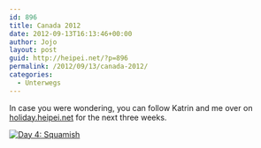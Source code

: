 ```yaml
---
id: 896
title: Canada 2012
date: 2012-09-13T16:13:46+00:00
author: Jojo
layout: post
guid: http://heipei.net/?p=896
permalink: /2012/09/13/canada-2012/
categories:
  - Unterwegs
---
```

In case you were wondering, you can follow Katrin and me over on [holiday.heipei.net](http://holiday.heipei.net) for the next three weeks.

[<img src="https://farm9.staticflickr.com/8450/7981684286_e6f9e665cb_b.jpg" alt="Day 4: Squamish" class="centered" />](https://secure.flickr.com/photos/heipei/7981684286/ "Day 4: Squamish by heipei, on Flickr")